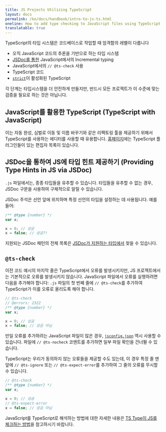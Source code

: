 ```yaml
---
title: JS Projects Utilizing TypeScript
layout: docs
permalink: /ko/docs/handbook/intro-to-js-ts.html
oneline: How to add type checking to JavaScript files using TypeScript
translatable: true
---
```


TypeScript의 타입 시스템은 코드베이스로 작업할 때 엄격함의 레벨이 다릅니다

* 오직 JavaScript 코드의 추론을 기반으로 하는 타입 시스템
* [JSDoc를 통한](/docs/handbook/jsdoc-supported-types.html) JavaScript에서의 Incremental typing
* JavaScript에서의 `// @ts-check` 사용
* TypeScript 코드
* [`strict`](/tsconfig#strict)이 활성화된 TypeScript

각 단계는 타입시스템을 더 안전하게 만들지만, 반드시 모든 프로젝트가 이 수준에 맞는 검증을 필요로 하는 것은 아닙니다.

## JavaScript를 활용한 TypeScript (TypeScript with JavaScript)

이는 자동 완성, 심벌로 이동 및 이름 바꾸기와 같은 리팩토링 툴을 제공하기 위해서 TypeScript를 사용하는 에디터를 사용할 때 유용합니다.
[홈페이지](/)에는 TypeScript 플러그인들이 있는 편집자 목록이 있습니다.

## JSDoc을 통하여 JS에 타입 힌트 제공하기 (Providing Type Hints in JS via JSDoc)

`.js` 파일에서는, 종종 타입들을 유추할 수 있습니다. 타입들을 유추할 수 없는 경우, JSDoc 구문을 사용하여 구체적으로 알릴 수 있습니다.

JSDoc 주석은 선언 앞에 위치하며 특정 선언의 타입을 설정하는 데 사용됩니다. 예를 들어:

```js
/** @type {number} */
var x;

x = 0; // 성공
x = false; // 성공?!
```

지원되는 JSDoc 패턴의 전체 목록은 [JSDoc가 지원하는 타입에서](/docs/handbook/jsdoc-supported-types.html) 찾을 수 있습니다.

## `@ts-check`

이전 코드 예시의 마지막 줄은 TypeScript에서 오류를 발생시키지만, JS 프로젝트에서는 기본적으로 오류를 발생시키지 않습니다.
JavaScript 파일에서 오류를 실행하려면 다음을 추가해야 합니다: `.js` 파일의 첫 번째 줄에 `// @ts-check`를 추가하여 TypeScript가 이를 오류로 올리도록 해야 합니다.

```js
// @ts-check
// @errors: 2322
/** @type {number} */
var x;

x = 0; // 성공
x = false; // 성공 아님
```

만일 오류를 추가하려는 JavaScript 파일이 많은 경우, [`jsconfig.json`](/docs/handbook/tsconfig-json.html) 역시 사용할 수 있습니다.
파일에 `// @ts-nocheck` 코멘트를 추가하면 일부 파일 확인을 건너뛸 수 있습니다.

TypeScript는 우리가 동의하지 않는 오류들을 제공할 수도 있는데, 이 경우 특정 줄 맨앞에 `// @ts-ignore` 또는 `// @ts-expect-error`를 추가하여 그 줄의 오류를 무시할 수 있습니다.

```js
// @ts-check
/** @type {number} */
var x;

x = 0; // 성공
// @ts-expect-error
x = false; // 성공 아님
```

JavaScript를 TypeScript로 해석하는 방법에 대한 자세한 내용은 [TS Type이 JS를 체크하는 방법](/docs/handbook/type-checking-javascript-files.html)을 참고하시기 바랍니다.
